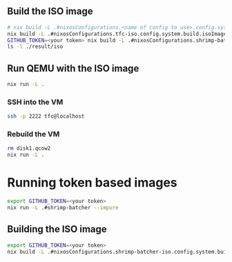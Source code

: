 ## Build the ISO image

```bash
# nix build -L .#nixosConfigurations.<name of config to use>.config.system.build.isoImage
nix build -L .#nixosConfigurations.tfc-iso.config.system.build.isoImage
GITHUB_TOKEN=<your token> nix build -L .#nixosConfigurations.shrimp-batcher-iso.config.system.build.isoImage --impure
ls -l ./result/iso
````

## Run QEMU with the ISO image

```bash
nix run -L .
````


### SSH into the VM

```bash
ssh -p 2222 tfc@localhost
```

### Rebuild the VM

```bash
rm disk1.qcow2
nix run -L .
```

# Running token based images

```bash
export GITHUB_TOKEN=<your token>
nix run -L .#shrimp-batcher --impure
```

## Building the ISO image

```bash
export GITHUB_TOKEN=<your token>
nix build -L .#nixosConfigurations.shrimp-batcher-iso.config.system.build.isoImage --impure
```
